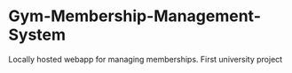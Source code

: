 # Gym-Membership-Management-System
Locally hosted webapp for managing memberships. First university project
